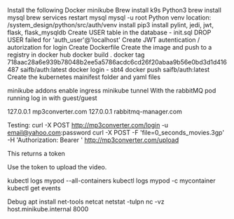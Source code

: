 Install the following
    Docker
    minikube
    Brew install k9s
    Python3 
    brew install mysql
        brew services restart mysql
        mysql -u root
Python venv 
    location: /system_design/python/src/auth/venv
    install 
        pip3 install pylint, jedi, jwt, flask, flask_mysqldb
Create USER table in the database - init.sql
DROP USER failed for 'auth_user'@'localhost'
Create JWT autentication / autorization for login
Create Dockerfile
Create the image and push to a registry in docker hub
    docker build .
    docker tag 718aac28a6e939b78048b2ee5a5786acdc6cd26f20abaa9b56e0bd3d1d416487 saifb/auth:latest
    docker login - sbt4
    docker push saifb/auth:latest
Create the kubernetes mainifest folder and yaml files

minikube addons enable ingress
minikube tunnel
With the rabbitMQ pod running log in with guest/guest

127.0.0.1	mp3converter.com
127.0.0.1       rabbitmq-manager.com

Testing:
curl -X POST http://mp3converter.com/login -u email@yahoo.com:password
curl -X POST -F 'file=0_seconds_movies.3gp' -H 'Authorization: Bearer <token> ' http://mp3converter.com/upload

This returns a token

Use the token to upload the video.

kubectl logs mypod --all-containers
kubectl logs mypod -c mycontainer
kubectl get events


Debug
apt install net-tools netcat
netstat -tulpn
nc -vz host.minikube.internal 8000
